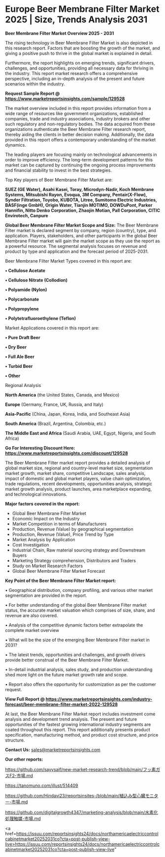 # Europe Beer Membrane Filter Market 2025 | Size, Trends Analysis 2031

<Strong> Beer Membrane Filter Market Overview 2025 - 2031</strong>

The rising technology in Beer Membrane Filter Market is also depicted in this research report. Factors that are boosting the growth of the market, and giving a positive push to thrive in the global market is explained in detail.

Furthermore, the report highlights on emerging trends, significant drivers, challenges, and opportunities, providing all necessary data for thriving in the industry. This report market research offers a comprehensive perspective, including an in-depth analysis of the present and future scenarios within the industry.

<strong>Request Sample Report @ <a href=https://www.marketreportsinsights.com/sample/129528>https://www.marketreportsinsights.com/sample/129528</a></strong>

The market overview included in this report provides information from a wide range of resources like government organizations, established companies, trade and industry associations, industry brokers and other such regulatory and non-regulatory bodies. The data acquired from these organizations authenticate the Beer Membrane Filter research report, thereby aiding the clients in better decision making. Additionally, the data provided in this report offers a contemporary understanding of the market dynamics.

The leading players are focusing mainly on technological advancements in order to improve efficiency. The long-term development patterns for this market can be captured by continuing the ongoing process improvements and financial stability to invest in the best strategies.

Top Key players of Beer Membrane Filter Market are:

<strong>SUEZ (GE Water), Asahi Kasei, Toray, Microdyn-Nadir, Koch Membrane Systems, Mitsubishi Rayon, Evoqua, 3M Company, Pentair(X-Flow), Synder Filtration, Toyobo, KUBOTA, Litree, Sumitomo Electric Industries, BASF(inge GmbH), Origin Water, Tianjin MOTIMO, DOWDuPont, Parker Hannifin, Nitto Denko Corporation, Zhaojin Motian, Pall Corporation, CITIC Envirotech, Canpure</strong>

<strong><b>Global Beer Membrane Filter Market Scope and Size:</b></strong>
The Beer Membrane Filter market is declared segment by company, region (country), type, and application. Players, stakeholders, and other participants in the global Beer Membrane Filter market will gain the market scope as they use the report as a powerful resource. The segmental analysis focuses on revenue and product by type and application and the forecast period of 2025-2031.

Beer Membrane Filter Market Types covered in this report are:

<strong>• Cellulose Acetate

• Cellulose Nitrate (Collodion)

• Polyamide (Nylon)

• Polycarbonate

• Polypropylene

• Polytetrafluoroethylene (Teflon)</strong>

Market Applications covered in this report are:

<strong>• Pure Draft Beer

• Dry Beer

• Full Ale Beer

• Turbid Beer

• Other</strong> 

Regional Analysis

<strong>North America</strong> (the United States, Canada, and Mexico)

<strong>Europe</strong> (Germany, France, UK, Russia, and Italy)

<strong>Asia-Pacific</strong> (China, Japan, Korea, India, and Southeast Asia)

<strong>South America</strong> (Brazil, Argentina, Colombia, etc.)

<strong>The Middle East and Africa</strong> (Saudi Arabia, UAE, Egypt, Nigeria, and South Africa)

<strong>Go For Interesting Discount Here: <a href=https://www.marketreportsinsights.com/discount/129528>https://www.marketreportsinsights.com/discount/129528</a></strong>

The Beer Membrane Filter market report provides a detailed analysis of global market size, regional and country-level market size, segmentation market growth, market share, competitive Landscape, sales analysis, impact of domestic and global market players, value chain optimization, trade regulations, recent developments, opportunities analysis, strategic market growth analysis, product launches, area marketplace expanding, and technological innovations.

<strong><b>Major factors covered in the report:</b></strong>
<ul>
  <li>Global Beer Membrane Filter Market </li>
  <li>Economic Impact on the Industry</li>
  <li>Market Competition in terms of Manufacturers</li>
  <li>Production, Revenue (Value) by geographical segmentation</li>
  <li>Production, Revenue (Value), Price Trend by Type</li>
  <li>Market Analysis by Application</li>
  <li>Cost Investigation</li>
  <li>Industrial Chain, Raw material sourcing strategy and Downstream Buyers</li>
  <li>Marketing Strategy comprehension, Distributors and Traders</li>
  <li>Study on Market Research Factors</li>
  <li>Global Beer Membrane Filter Market Forecast</li>
</ul>

<strong><b>Key Point of the Beer Membrane Filter Market report:</b></strong>

• Geographical distribution, company profiling, and various other market segmentation are provided in the report.

• For better understanding of the global Beer Membrane Filter market status, the accurate market valuation which comprises of size, share, and revenue are also covered.

• Analysis of the competitive dynamic factors better extrapolate the complete market overview

• What will be the size of the emerging Beer Membrane Filter market in 2031?

• The latest trends, opportunities and challenges, and growth drivers provide better construal of the Beer Membrane Filter Market.

• In-detail industrial analysis, sales study, and production understanding shed more light on the future market growth rate and scope.

• Report also offers the opportunity for customization as per the customer request.

<strong><b>View Full Report @ <a href=https://www.marketreportsinsights.com/industry-forecast/beer-membrane-filter-market-2022-129528>https://www.marketreportsinsights.com/industry-forecast/beer-membrane-filter-market-2022-129528</a></b></strong>


At last, the Beer Membrane Filter Market report includes investment come analysis and development trend analysis. The present and future opportunities of the fastest growing international industry segments are coated throughout this report. This report additionally presents product specification, manufacturing method, and product cost structure, and price structure.

<strong>Contact Us:</strong>
sales@marketreportsinsights.com

<strong>Our other reports:</strong>

<a href=https://github.com/sayysaif/new-market-research-trend/blob/main/フッ素ガスF2-市場.md>https://github.com/sayysaif/new-market-research-trend/blob/main/フッ素ガスF2-市場.md</a>

<a href=https://tanomuno.com/illust/514409>https://tanomuno.com/illust/514409</a>

<a href=https://github.com/Hindavi23/reportsinsites-/blob/main/植込み型心臓モニター-市場.md>https://github.com/Hindavi23/reportsinsites-/blob/main/植込み型心臓モニター-市場.md</a>

<a href=https://github.com/digitalgrowth4347/marketing-analysis/blob/main/水素化処理触媒-市場.md>https://github.com/digitalgrowth4347/marketing-analysis/blob/main/水素化処理触媒-市場.md</a>

<a href=https://issuu.com/reportsinsights24/docs/northamericaelectriccontrolcabinetmarket20252031co?cta=post-publish-view-live>https://issuu.com/reportsinsights24/docs/northamericaelectriccontrolcabinetmarket20252031co?cta=post-publish-view-live</a>"
